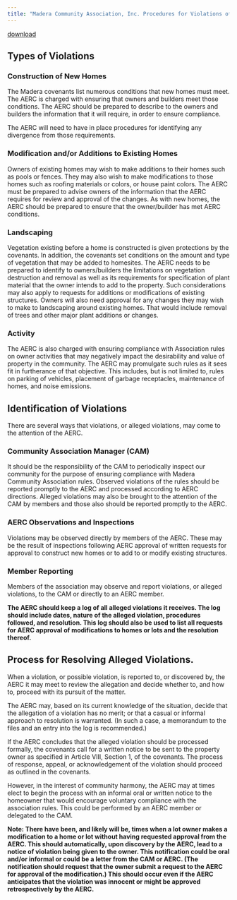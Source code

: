 ```yaml
---
title: "Madera Community Association, Inc. Procedures for Violations of Community Rules"
---
```

[download](/docs/MCA_procedures-for-violations.docx)

## Types of Violations

### Construction of New Homes

The Madera covenants list numerous conditions that new homes must meet. The AERC is charged with ensuring that owners and builders meet those conditions. The AERC should be prepared to describe to the owners and builders the information that it will require, in order to ensure compliance.

The AERC will need to have in place procedures for identifying any divergence from those requirements.

### Modification and/or Additions to Existing Homes

Owners of existing homes may wish to make additions to their homes such as pools or fences. They may also wish to make modifications to those homes such as roofing materials or colors, or house paint colors. The AERC must be prepared to advise owners of the information that the AERC requires for review and approval of the changes. As with new homes, the AERC should be prepared to ensure that the owner/builder has met AERC conditions. 

### Landscaping

Vegetation existing before a home is constructed is given protections by the covenants. In addition, the covenants set conditions on the amount and type of vegetation that may be added to homesites. The AERC needs to be prepared to identify to owners/builders the limitations on vegetation destruction and removal as well as its requirements for specification of plant material that the owner intends to add to the property. Such considerations may also apply to requests for additions or modifications of existing structures. Owners will also need approval for any changes they may wish to make to landscaping around existing homes. That would include removal of trees and other major plant additions or changes.

### Activity

The AERC is also charged with ensuring compliance with Association rules on owner activities that may negatively impact the desirability and value of property in the community. The AERC may promulgate such rules as it sees fit in furtherance of that objective. This includes, but is not limited to, rules on parking of vehicles, placement of garbage receptacles, maintenance of homes, and noise emissions. 

## Identification of Violations

There are several ways that violations, or alleged violations, may come to the attention of the AERC.

### Community Association Manager (CAM)

It should be the responsibility of the CAM to periodically inspect our community for the purpose of ensuring compliance with Madera Community Association rules. Observed violations of the rules should be reported promptly to the AERC and processed according to AERC directions. Alleged violations may also be brought to the attention of the CAM by members and those also should be reported promptly to the AERC.

### AERC Observations and Inspections

Violations may be observed directly by members of the AERC. These may be the result of inspections following AERC approval of written requests for approval to construct new homes or to add to or modify existing structures. 

### Member Reporting

Members of the association may observe and report violations, or alleged violations, to the CAM or directly to an AERC member. 

**The AERC should keep a log of all alleged violations it receives. The log should include dates, nature of the alleged violation, procedures followed, and resolution. This log should also be used to list all requests for AERC approval of modifications to homes or lots and the resolution thereof.**

## Process for Resolving Alleged Violations.

When a violation, or possible violation, is reported to, or discovered by, the AERC it may meet to review the allegation and decide whether to, and how to, proceed with its pursuit of the matter.

The AERC may, based on its current knowledge of the situation, decide that the allegation of a violation has no merit; or that a casual or informal approach to resolution is warranted. (In such a case, a memorandum to the files and an entry into the log is recommended.)

If the AERC concludes that the alleged violation should be processed formally, the covenants call for a written notice to be sent to the property owner as specified in Article VIII, Section 1, of the covenants. The process of response, appeal, or acknowledgement of the violation should proceed as outlined in the covenants.

However, in the interest of community harmony, the AERC may at times elect to begin the process with an informal oral or written notice to the homeowner that would encourage voluntary compliance with the association rules. This could be performed by an AERC member or delegated to the CAM. 

**Note: There have been, and likely will be, times when a lot owner makes a modification to a home or lot without having requested approval from the AERC. This should automatically, upon discovery by the AERC, lead to a notice of violation being given to the owner. This notification could be oral and/or informal or could be a letter from the CAM or AERC. (The notification should request that the owner submit a request to the AERC for approval of the modification.) This should occur even if the AERC anticipates that the violation was innocent or might be approved retrospectively by the AERC.**
